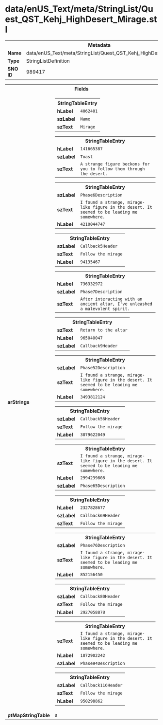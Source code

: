 <h1>data/enUS_Text/meta/StringList/Quest_QST_Kehj_HighDesert_Mirage.stl</h1><table><tr><th colspan="100%">Metadata</th></tr><tr><td><b>Name</b></td><td>data/enUS_Text/meta/StringList/Quest_QST_Kehj_HighDesert_Mirage.stl</td></tr><tr><td><b>Type</b></td><td>StringListDefinition</td></tr><tr><td><b>SNO ID</b></td><td>989417</td></tr></table>

<table><tr><th colspan="100%">Fields</th></tr><tr><td><b>arStrings</b></td><td><table><tr><th colspan="100%">StringTableEntry</th></tr><tr><td><b>hLabel</b></td><td><code>4062401</code></td></tr><tr><td><b>szLabel</b></td><td><code>Name</code></td></tr><tr><td><b>szText</b></td><td><code>Mirage</code></td></tr></table>


<table><tr><th colspan="100%">StringTableEntry</th></tr><tr><td><b>hLabel</b></td><td><code>141665387</code></td></tr><tr><td><b>szLabel</b></td><td><code>Toast</code></td></tr><tr><td><b>szText</b></td><td><code>A strange figure beckons for you to follow them through the desert.</code></td></tr></table>


<table><tr><th colspan="100%">StringTableEntry</th></tr><tr><td><b>szLabel</b></td><td><code>Phase6Description</code></td></tr><tr><td><b>szText</b></td><td><code>I found a strange, mirage-like figure in the desert. It seemed to be leading me somewhere.</code></td></tr><tr><td><b>hLabel</b></td><td><code>4210044747</code></td></tr></table>


<table><tr><th colspan="100%">StringTableEntry</th></tr><tr><td><b>szLabel</b></td><td><code>Callback5Header</code></td></tr><tr><td><b>szText</b></td><td><code>Follow the mirage</code></td></tr><tr><td><b>hLabel</b></td><td><code>94135467</code></td></tr></table>


<table><tr><th colspan="100%">StringTableEntry</th></tr><tr><td><b>hLabel</b></td><td><code>736332972</code></td></tr><tr><td><b>szLabel</b></td><td><code>Phase7Description</code></td></tr><tr><td><b>szText</b></td><td><code>After interacting with an ancient altar, I've unleashed a malevolent spirit.</code></td></tr></table>


<table><tr><th colspan="100%">StringTableEntry</th></tr><tr><td><b>szText</b></td><td><code>Return to the altar</code></td></tr><tr><td><b>hLabel</b></td><td><code>965040047</code></td></tr><tr><td><b>szLabel</b></td><td><code>Callback9Header</code></td></tr></table>


<table><tr><th colspan="100%">StringTableEntry</th></tr><tr><td><b>szLabel</b></td><td><code>Phase52Description</code></td></tr><tr><td><b>szText</b></td><td><code>I found a strange, mirage-like figure in the desert. It seemed to be leading me somewhere.</code></td></tr><tr><td><b>hLabel</b></td><td><code>3493812124</code></td></tr></table>


<table><tr><th colspan="100%">StringTableEntry</th></tr><tr><td><b>szLabel</b></td><td><code>Callback56Header</code></td></tr><tr><td><b>szText</b></td><td><code>Follow the mirage</code></td></tr><tr><td><b>hLabel</b></td><td><code>3079622049</code></td></tr></table>


<table><tr><th colspan="100%">StringTableEntry</th></tr><tr><td><b>szText</b></td><td><code>I found a strange, mirage-like figure in the desert. It seemed to be leading me somewhere.</code></td></tr><tr><td><b>hLabel</b></td><td><code>2994239808</code></td></tr><tr><td><b>szLabel</b></td><td><code>Phase65Description</code></td></tr></table>


<table><tr><th colspan="100%">StringTableEntry</th></tr><tr><td><b>hLabel</b></td><td><code>2327828677</code></td></tr><tr><td><b>szLabel</b></td><td><code>Callback69Header</code></td></tr><tr><td><b>szText</b></td><td><code>Follow the mirage</code></td></tr></table>


<table><tr><th colspan="100%">StringTableEntry</th></tr><tr><td><b>szLabel</b></td><td><code>Phase76Description</code></td></tr><tr><td><b>szText</b></td><td><code>I found a strange, mirage-like figure in the desert. It seemed to be leading me somewhere.</code></td></tr><tr><td><b>hLabel</b></td><td><code>852156450</code></td></tr></table>


<table><tr><th colspan="100%">StringTableEntry</th></tr><tr><td><b>szLabel</b></td><td><code>Callback80Header</code></td></tr><tr><td><b>szText</b></td><td><code>Follow the mirage</code></td></tr><tr><td><b>hLabel</b></td><td><code>2927058878</code></td></tr></table>


<table><tr><th colspan="100%">StringTableEntry</th></tr><tr><td><b>szText</b></td><td><code>I found a strange, mirage-like figure in the desert. It seemed to be leading me somewhere.</code></td></tr><tr><td><b>hLabel</b></td><td><code>1872902242</code></td></tr><tr><td><b>szLabel</b></td><td><code>Phase94Description</code></td></tr></table>


<table><tr><th colspan="100%">StringTableEntry</th></tr><tr><td><b>szLabel</b></td><td><code>Callback116Header</code></td></tr><tr><td><b>szText</b></td><td><code>Follow the mirage</code></td></tr><tr><td><b>hLabel</b></td><td><code>950298862</code></td></tr></table>


</td></tr><tr><td><b>ptMapStringTable</b></td><td><code>0</code></td></tr></table>


